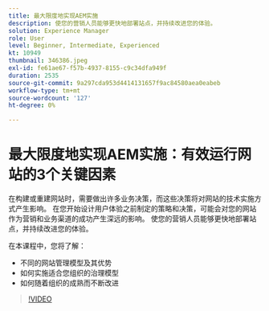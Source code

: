 ```yaml
---
title: 最大限度地实现AEM实施
description: 使您的营销人员能够更快地部署站点，并持续改进您的体验。
solution: Experience Manager
role: User
level: Beginner, Intermediate, Experienced
kt: 10949
thumbnail: 346386.jpeg
exl-id: fe61ae67-f57b-4937-8155-c9c34dfa949f
duration: 2535
source-git-commit: 9a297cda953d4414131657f9ac84580aea0eabeb
workflow-type: tm+mt
source-wordcount: '127'
ht-degree: 0%

---
```


# 最大限度地实现AEM实施：有效运行网站的3个关键因素

在构建或重建网站时，需要做出许多业务决策，而这些决策将对网站的技术实施方式产生影响。 在您开始设计用户体验之前制定的策略和决策，可能会对您的网站作为营销和业务渠道的成功产生深远的影响。  使您的营销人员能够更快地部署站点，并持续改进您的体验。

在本课程中，您将了解：

* 不同的网站管理模型及其优势
* 如何实施适合您组织的治理模型
* 如何随着组织的成熟而不断改进

>[!VIDEO](https://video.tv.adobe.com/v/346386/?quality=12&learn=on)
